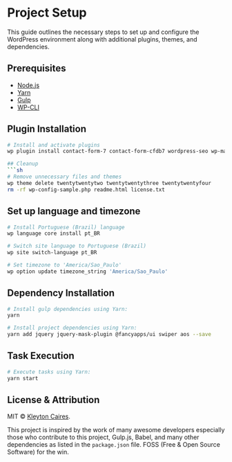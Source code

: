 # Project Setup

This guide outlines the necessary steps to set up and configure the WordPress environment along with additional plugins, themes, and dependencies.

## Prerequisites

-   [Node.js](https://nodejs.org/)
-   [Yarn](https://yarnpkg.com/)
-   [Gulp](https://gulpjs.com/)
-   [WP-CLI](https://wp-cli.org/)

## Plugin Installation

````sh
# Install and activate plugins
wp plugin install contact-form-7 contact-form-cfdb7 wordpress-seo wp-mail-smtp wp-migrate-db --activate

## Cleanup
```sh
# Remove unnecessary files and themes
wp theme delete twentytwentytwo twentytwentythree twentytwentyfour
rm -rf wp-config-sample.php readme.html license.txt
````

## Set up language and timezone

```sh
# Install Portuguese (Brazil) language
wp language core install pt_BR

# Switch site language to Portuguese (Brazil)
wp site switch-language pt_BR

# Set timezone to 'America/Sao_Paulo'
wp option update timezone_string 'America/Sao_Paulo'
```

## Dependency Installation

```sh
# Install gulp dependencies using Yarn:
yarn

# Install project dependencies using Yarn:
yarn add jquery jquery-mask-plugin @fancyapps/ui swiper aos --save
```

## Task Execution

```sh
# Execute tasks using Yarn:
yarn start
```

## License & Attribution

MIT © [Kleyton Caires](https://linkedin.com/in/kleytoncaires).

This project is inspired by the work of many awesome developers especially those who contribute to this project, Gulp.js, Babel, and many other dependencies as listed in the `package.json` file. FOSS (Free & Open Source Software) for the win.
